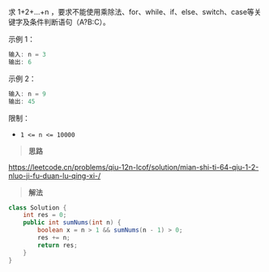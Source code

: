 求 1+2+...+n ，要求不能使用乘除法、for、while、if、else、switch、case等关键字及条件判断语句（A?B:C）。


示例 1：
```java
输入: n = 3
输出: 6
```
示例 2：
```java
输入: n = 9
输出: 45
```

限制：

- `1 <= n <= 10000`



> **思路**

https://leetcode.cn/problems/qiu-12n-lcof/solution/mian-shi-ti-64-qiu-1-2-nluo-ji-fu-duan-lu-qing-xi-/



> **解法**

```java
class Solution {
    int res = 0;
    public int sumNums(int n) {
        boolean x = n > 1 && sumNums(n - 1) > 0;
        res += n;
        return res;
    }
}
```

